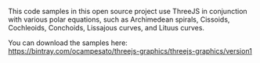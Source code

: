 This code samples in this open source project use ThreeJS in conjunction with various polar equations, such as Archimedean spirals, Cissoids, Cochleoids, Conchoids, Lissajous curves, and Lituus curves.

You can download the samples here:  https://bintray.com/ocampesato/threejs-graphics/threejs-graphics/version1
